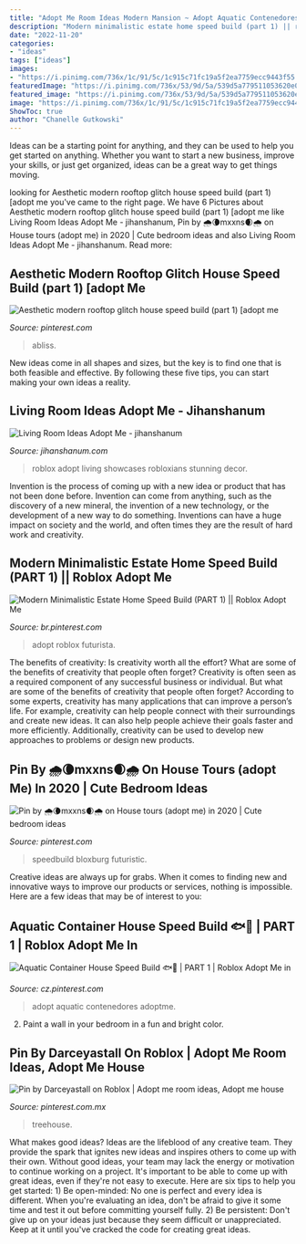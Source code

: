 ```yaml
---
title: "Adopt Me Room Ideas Modern Mansion ~ Adopt Aquatic Contenedores Adoptme"
description: "Modern minimalistic estate home speed build (part 1) || roblox adopt me"
date: "2022-11-20"
categories:
- "ideas"
tags: ["ideas"]
images:
- "https://i.pinimg.com/736x/1c/91/5c/1c915c71fc19a5f2ea7759ecc9443f55.jpg"
featuredImage: "https://i.pinimg.com/736x/53/9d/5a/539d5a779511053620e04b9d6f6c76cf.jpg"
featured_image: "https://i.pinimg.com/736x/53/9d/5a/539d5a779511053620e04b9d6f6c76cf.jpg"
image: "https://i.pinimg.com/736x/1c/91/5c/1c915c71fc19a5f2ea7759ecc9443f55.jpg"
ShowToc: true
author: "Chanelle Gutkowski"
---
```



Ideas can be a starting point for anything, and they can be used to help you get started on anything. Whether you want to start a new business, improve your skills, or just get organized, ideas can be a great way to get things moving.

	

		
looking for Aesthetic modern rooftop glitch house speed build (part 1) [adopt me you've came to the right page. We have 6 Pictures about Aesthetic modern rooftop glitch house speed build (part 1) [adopt me like Living Room Ideas Adopt Me - jihanshanum, Pin by 🌧🌘mxxns🌒🌧 on House tours (adopt me) in 2020 | Cute bedroom ideas and also Living Room Ideas Adopt Me - jihanshanum. Read more:
		
    
## Aesthetic Modern Rooftop Glitch House Speed Build (part 1) [adopt Me

<img loading=lazy src="https://i.pinimg.com/736x/8b/4a/69/8b4a697263fb91cebe062cb8399a8487.jpg" onerror="this.onerror=null;this.src='https://tse4.mm.bing.net/th?id=OIP.8Mw0j9FwEsKl5Oe0oGbZmQHaEK&amp;pid=15.1';" alt="Aesthetic modern rooftop glitch house speed build (part 1) [adopt me">

_Source: pinterest.com_

>abliss. 

	

New ideas come in all shapes and sizes, but the key is to find one that is both feasible and effective. By following these five tips, you can start making your own ideas a reality.

    
## Living Room Ideas Adopt Me - Jihanshanum

<img loading=lazy src="https://i2.wp.com/blog.roblox.com/wp-content/uploads/2016/12/buenavistaedi-copy.png?ssl=1" onerror="this.onerror=null;this.src='https://tse4.mm.bing.net/th?id=OIP.HKQ9elTi8j-N7Bx_BFvH8gHaEf&amp;pid=15.1';" alt="Living Room Ideas Adopt Me - jihanshanum">

_Source: jihanshanum.com_

>roblox adopt living showcases robloxians stunning decor. 

	

Invention is the process of coming up with a new idea or product that has not been done before. Invention can come from anything, such as the discovery of a new mineral, the invention of a new technology, or the development of a new way to do something. Inventions can have a huge impact on society and the world, and often times they are the result of hard work and creativity.

    
## Modern Minimalistic Estate Home Speed Build (PART 1) || Roblox Adopt Me

<img loading=lazy src="https://i.pinimg.com/736x/53/9d/5a/539d5a779511053620e04b9d6f6c76cf.jpg" onerror="this.onerror=null;this.src='https://tse1.mm.bing.net/th?id=OIP.e-kyrRnwicC89_p7mmFWkgHaFj&amp;pid=15.1';" alt="Modern Minimalistic Estate Home Speed Build (PART 1) || Roblox Adopt Me">

_Source: br.pinterest.com_

>adopt roblox futurista. 

	

The benefits of creativity: Is creativity worth all the effort? What are some of the benefits of creativity that people often forget?
Creativity is often seen as a required component of any successful business or individual. But what are some of the benefits of creativity that people often forget? According to some experts, creativity has many applications that can improve a person’s life. For example, creativity can help people connect with their surroundings and create new ideas. It can also help people achieve their goals faster and more efficiently. Additionally, creativity can be used to develop new approaches to problems or design new products.

    
## Pin By 🌧🌘mxxns🌒🌧 On House Tours (adopt Me) In 2020 | Cute Bedroom Ideas

<img loading=lazy src="https://i.pinimg.com/736x/b6/5e/f0/b65ef07dde62b44cfbfceb0ab9abcf75.jpg" onerror="this.onerror=null;this.src='https://tse3.mm.bing.net/th?id=OIP.QaYFOwDr7eOdPPS2i0TVoAHaEK&amp;pid=15.1';" alt="Pin by 🌧🌘mxxns🌒🌧 on House tours (adopt me) in 2020 | Cute bedroom ideas">

_Source: pinterest.com_

>speedbuild bloxburg futuristic. 

	

Creative ideas are always up for grabs. When it comes to finding new and innovative ways to improve our products or services, nothing is impossible. Here are a few ideas that may be of interest to you: 

    
## Aquatic Container House Speed Build 🐟🐬 | PART 1 | Roblox Adopt Me In

<img loading=lazy src="https://i.pinimg.com/736x/1c/91/5c/1c915c71fc19a5f2ea7759ecc9443f55.jpg" onerror="this.onerror=null;this.src='https://tse4.mm.bing.net/th?id=OIP.2nMpW1N0mnkK_6qO7_s7BwHaEK&amp;pid=15.1';" alt="Aquatic Container House Speed Build 🐟🐬 | PART 1 | Roblox Adopt Me in">

_Source: cz.pinterest.com_

>adopt aquatic contenedores adoptme. 

	

2. Paint a wall in your bedroom in a fun and bright color.

    
## Pin By Darceyastall On Roblox | Adopt Me Room Ideas, Adopt Me House

<img loading=lazy src="https://i.pinimg.com/736x/fa/e2/38/fae238ba41a467102e9ad89d07a825f1.jpg" onerror="this.onerror=null;this.src='https://tse2.mm.bing.net/th?id=OIP.X05Mx4rWq87j4PKoyMoEzgHaEK&amp;pid=15.1';" alt="Pin by Darceyastall on Roblox | Adopt me room ideas, Adopt me house">

_Source: pinterest.com.mx_

>treehouse. 

	

What makes good ideas?
Ideas are the lifeblood of any creative team. They provide the spark that ignites new ideas and inspires others to come up with their own. Without good ideas, your team may lack the energy or motivation to continue working on a project. It's important to be able to come up with great ideas, even if they're not easy to execute. Here are six tips to help you get started: 1) Be open-minded: No one is perfect and every idea is different. When you're evaluating an idea, don't be afraid to give it some time and test it out before committing yourself fully. 2) Be persistent: Don't give up on your ideas just because they seem difficult or unappreciated. Keep at it until you've cracked the code for creating great ideas.

